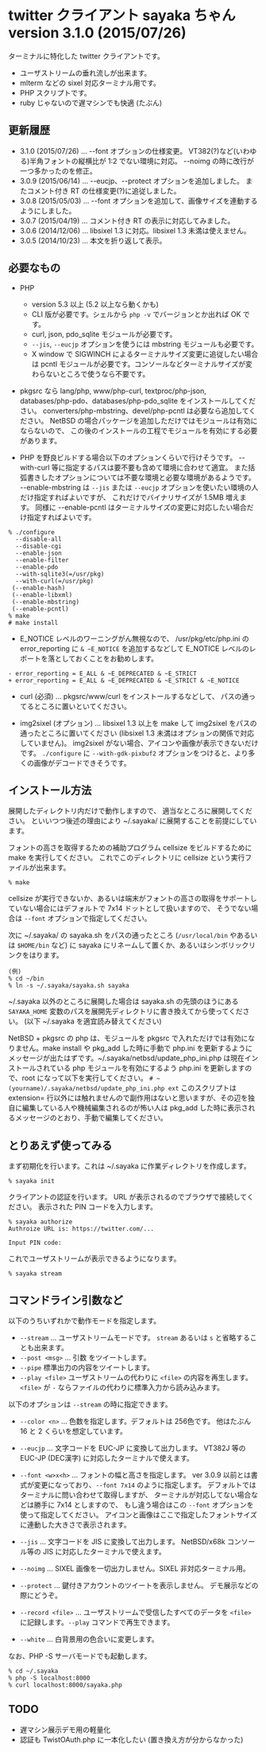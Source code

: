 twitter クライアント sayaka ちゃん version 3.1.0 (2015/07/26)
======

ターミナルに特化した twitter クライアントです。

* ユーザストリームの垂れ流しが出来ます。
* mlterm などの sixel 対応ターミナル用です。
* PHP スクリプトです。
* ruby じゃないので遅マシンでも快適 (たぶん)

更新履歴
---
* 3.1.0 (2015/07/26) …
	--font オプションの仕様変更。
	VT382(?)など(いわゆる)半角フォントの縦横比が 1:2 でない環境に対応。
	--noimg の時に改行が一つ多かったのを修正。
* 3.0.9 (2015/06/14) …
	--eucjp、--protect オプションを追加しました。
	またコメント付き RT の仕様変更(?)に追従しました。
* 3.0.8 (2015/05/03) …
	--font オプションを追加して、画像サイズを連動するようにしました。
* 3.0.7 (2015/04/19) … コメント付き RT の表示に対応してみました。
* 3.0.6 (2014/12/06) … libsixel 1.3 に対応。libsixel 1.3 未満は使えません。
* 3.0.5 (2014/10/23) … 本文を折り返して表示。


必要なもの
---
* PHP
  - version 5.3 以上 (5.2 以上なら動くかも)
  - CLI 版が必要です。シェルから `php -v` でバージョンとか出れば OK です。
  - curl, json, pdo_sqlite モジュールが必要です。
  - `--jis`, `--eucjp` オプションを使うには mbstring モジュールも必要です。
  - X window で SIGWINCH によるターミナルサイズ変更に追従したい場合は pcntl モジュールが必要です。コンソールなどターミナルサイズが変わらないところで使うなら不要です。

* pkgsrc なら
lang/php, www/php-curl, textproc/php-json,
databases/php-pdo、databases/php-pdo_sqlite
をインストールしてください。
converters/php-mbstring、devel/php-pcntl は必要なら追加してください。
NetBSD の場合パッケージを追加しただけではモジュールは有効にならないので、
この後のインストールの工程でモジュールを有効にする必要があります。


* PHP を野良ビルドする場合以下のオプションくらいで行けそうです。
--with-curl 等に指定するパスは要不要も含めて環境に合わせて適宜。
また括弧書きしたオプションについては不要な環境と必要な環境があるようです。
--enable-mbstring は `--jis` または `--eucjp`
オプションを使いたい環境の人だけ指定すればよいですが、
これだけでバイナリサイズが 1.5MB 増えます。
同様に --enable-pcntl はターミナルサイズの変更に対応したい場合だけ指定すればよいです。
 ```
% ./configure
   --disable-all
   --disable-cgi
   --enable-json
   --enable-filter
   --enable-pdo
   --with-sqlite3(=/usr/pkg)
   --with-curl(=/usr/pkg)
  (--enable-hash)
  (--enable-libxml)
  (--enable-mbstring)
  (--enable-pcntl)
% make
# make install
```

* E_NOTICE レベルのワーニングがん無視なので、
/usr/pkg/etc/php.ini の error_reporting に
`& ~E_NOTICE` を追加するなどして
E_NOTICE レベルのレポートを落としておくことをお勧めします。
 ```
- error_reporting = E_ALL & ~E_DEPRECATED & ~E_STRICT
+ error_reporting = E_ALL & ~E_DEPRECATED & ~E_STRICT & ~E_NOTICE
```

* curl (必須) …
pkgsrc/www/curl をインストールするなどして、
パスの通ってるところに置いといてください。

* img2sixel (オプション) …
libsixel 1.3 以上を make して img2sixel をパスの通ったところに置いてください
(libsixel 1.3 未満はオプションの関係で対応していません)。
img2sixel がない場合、アイコンや画像が表示できないだけです。
`./configure` に `--with-gdk-pixbuf2`
オプションをつけると、より多くの画像がデコードできそうです。


インストール方法
---
展開したディレクトリ内だけで動作しますので、
適当なところに展開してください。
といいつつ後述の理由により ~/.sayaka/ に展開することを前提にしています。

フォントの高さを取得するための補助プログラム cellsize をビルドするために
make を実行してください。
これでこのディレクトリに cellsize という実行ファイルが出来ます。
```
% make
```
cellsize が実行できないか、あるいは端末がフォントの高さの取得をサポートしていない場合にはデフォルトで 7x14 ドットとして扱いますので、
そうでない場合は `--font` オプションで指定してください。

次に ~/.sayaka/ の sayaka.sh をパスの通ったところ
(`/usr/local/bin` やあるいは `$HOME/bin` など)
に sayaka にリネームして置くか、あるいはシンボリックリンクをはります。
```
(例)
% cd ~/bin
% ln -s ~/.sayaka/sayaka.sh sayaka
```

~/.sayaka 以外のところに展開した場合は sayaka.sh の先頭のほうにある
`SAYAKA_HOME` 変数のパスを展開先ディレクトリに書き換えてから使ってください。
(以下 ~/.sayaka を適宜読み替えてください)


NetBSD + pkgsrc の php は、モジュールを pkgsrc で入れただけでは有効になりません。make install や pkg_add した時に手動で php.ini を更新するようにメッセージが出たはずです。~/.sayaka/netbsd/update_php_ini.php は現在インストールされている php モジュールを有効にするよう php.ini を更新しますので、root になって以下を実行してください。
`# ~(yourname)/.sayaka/netbsd/update_php_ini.php ext`
このスクリプトは extension= 行以外には触れませんので副作用はないと思いますが、その辺を独自に編集している人や機械編集されるのが怖い人は pkg_add した時に表示されるメッセージのとおり、手動で編集してください。


とりあえず使ってみる
---
まず初期化を行います。これは ~/.sayaka に作業ディレクトリを作成します。
```
% sayaka init
```

クライアントの認証を行います。
URL が表示されるのでブラウザで接続してください。
表示された PIN コードを入力します。
```
% sayaka authorize
Authroize URL is: https://twitter.com/...

Input PIN code:
```

これでユーザストリームが表示できるようになります。
```
% sayaka stream
```


コマンドライン引数など
---
以下のうちいずれかで動作モードを指定します。
* `--stream` … ユーザストリームモードです。
	`stream` あるいは `s` と省略することも出来ます。
* `--post <msg>` … 引数 <msg> をツイートします。
* `--pipe`
	標準出力の内容をツイートします。
* `--play <file>`
	ユーザストリームの代わりに `<file>` の内容を再生します。
	`<file>` が `-` ならファイルの代わりに標準入力から読み込みます。

以下のオプションは `--stream` の時に指定できます。
* `--color <n>` … 色数を指定します。デフォルトは 256色です。
	他はたぶん 16 と 2 くらいを想定しています。

* `--eucjp` … 文字コードを EUC-JP に変換して出力します。
	VT382J 等の EUC-JP (DEC漢字) に対応したターミナルで使えます。

* `--font <w>x<h>` … フォントの幅と高さを指定します。
	ver 3.0.9 以前とは書式が変更になっており、`--font 7x14` のように指定します。
	デフォルトではターミナルに問い合わせて取得しますが、
	ターミナルが対応してない場合などは勝手に 7x14 としますので、
	もし違う場合はこの `--font` オプションを使って指定してください。
	アイコンと画像はここで指定したフォントサイズに連動した大きさで表示されます。

* `--jis` … 文字コードを JIS に変換して出力します。
	NetBSD/x68k コンソール等の JIS に対応したターミナルで使えます。

* `--noimg` … SIXEL 画像を一切出力しません。SIXEL 非対応ターミナル用。

* `--protect` … 鍵付きアカウントのツイートを表示しません。
	デモ展示などの際にどうぞ。

* `--record <file>` … ユーザストリームで受信したすべてのデータを
	`<file>` に記録します。`--play` コマンドで再生できます。

* `--white` … 白背景用の色合いに変更します。

なお、PHP -S サーバモードでも起動します。
```
% cd ~/.sayaka
% php -S localhost:8000
% curl localhost:8000/sayaka.php
```


TODO
---
* 遅マシン展示デモ用の軽量化
* 認証も TwistOAuth.php に一本化したい (置き換え方が分からなかった)

